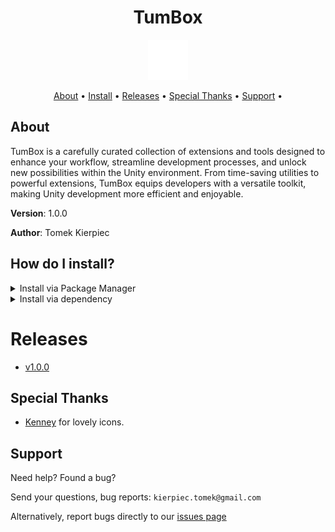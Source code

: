 <h1 align="center">TumBox</h1>

<p align="center">
  <img src="Editor\Icons\logo.png" width="64">
</p>

<p align="center">
  <a href="#about">About</a> &bull;
  <a href="#How-do-I-install">Install</a> &bull;
  <a href="#releases">Releases</a> &bull;
  <a href="#Special-Thanks">Special Thanks</a> &bull;
  <a href="#Support">Support</a> &bull;
</p>

## About

TumBox is a carefully curated collection of extensions and tools designed to enhance your workflow, streamline development processes, and unlock new possibilities within the Unity environment. 
From time-saving utilities to powerful extensions, TumBox equips developers with a versatile toolkit, making Unity development more efficient and enjoyable. 

**Version**:  1.0.0

**Author**:  Tomek Kierpiec

## How do I install?

<details>
<summary>Install via Package Manager</summary>

1. Open Package Manager window (Window | Package Manager)
1. Click `+` button on the upper-left of a window, and select "Add package from git URL..."
1. Enter the following URL and click `Add` button

```
https://github.com/Tomek09/TumBox.git?path=/TumBox
```
</details>

<details>
<summary>Install via dependency</summary>

1. Close Unity Editor
1. Open Packages/manifest.json by any Text editor
1. Insert the following line after `"dependencies": {`, and save the file.

```
"com.atom3y.tumbox": "https://github.com/Tomek09/TumBox.git?path=/TumBox",
```

1. Reopen Unity project in Unity Editor

</details>


# Releases
- [v1.0.0](https://www.google.pl/)

## Special Thanks
- [Kenney](https://www.kenney.nl/) for lovely icons. 

## Support
Need help?  Found a bug?
  
Send your questions, bug reports: `kierpiec.tomek@gmail.com`

Alternatively, report bugs directly to our [issues page](https://github.com/Tomek09/TumBox/issues)